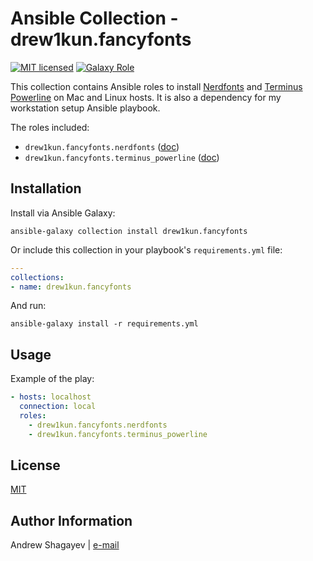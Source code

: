 # Ansible Collection - drew1kun.fancyfonts

[![MIT licensed][mit-badge]][mit-link]
[![Galaxy Role][collection-badge]][galaxy-link]

This collection contains Ansible roles to install [Nerdfonts][nerdfonts] and [Terminus Powerline][terminus-git] on Mac and Linux hosts.
It is also a dependency for my workstation setup Ansible playbook.

The roles included:

  - `drew1kun.fancyfonts.nerdfonts` ([doc](https://github.com/drew1kun/ansible-collection-fancyfonts/blob/main/roles/nerdfonts/README.md))
  - `drew1kun.fancyfonts.terminus_powerline` ([doc](https://github.com/drew1kun/ansible-collection-fancyfonts/blob/main/roles/terminus_powerline/README.md))

## Installation

Install via Ansible Galaxy:

```
ansible-galaxy collection install drew1kun.fancyfonts
```

Or include this collection in your playbook's `requirements.yml` file:

```yaml
---
collections:
- name: drew1kun.fancyfonts
```
And run:
```
ansible-galaxy install -r requirements.yml
```

## Usage

Example of the play:

```yaml
- hosts: localhost
  connection: local
  roles:
    - drew1kun.fancyfonts.nerdfonts
    - drew1kun.fancyfonts.terminus_powerline
```

## License

[MIT][mit-link]

## Author Information

Andrew Shagayev | [e-mail](mailto:drew-kun@protonmail.com)

[collection-badge]: https://img.shields.io/badge/collection-drew1kun.fancyfonts-green.svg
[galaxy-link]: https://galaxy.ansible.com/drew1kun/fancyfonts

[mit-badge]: https://img.shields.io/badge/license-MIT-blue.svg
[mit-link]: https://raw.githubusercontent.com/drew1kun/ansible-collection-fancyfonts/main/LICENSE

[nerdfonts]: https://nerdfonts.com/

[terminus-git]: https://github.com/drew1kun/terminus_powerline_font_osx
[powerline-git]: https://github.com/powerline/fonts
